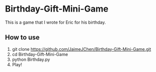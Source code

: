 # Birthday-Gift-Mini-Game

This is a game that I wrote for Eric for his birthday. 

## How to use

1. git clone https://github.com/JaimeJChen/Birthday-Gift-Mini-Game.git
2. cd Birthday-Gift-Mini-Game
3. python Birthday.py
4. Play!
